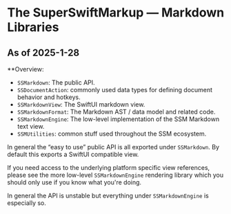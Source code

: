 # The SuperSwiftMarkup — Markdown Libraries

## As of 2025-1-28

**Overview:

- `SSMarkdown`: The public API. 
- `SSDocumentAction`: commonly used data types for defining document behavior and hotkeys.
- `SSMarkdownView`: The SwiftUI markdown view.
- `SSMarkdownFormat`: The Markdown AST / data model and related code.
- `SSMarkdownEngine`: The low-level implementation of the SSM Markdown text view.
- `SSMUtilities`: common stuff used throughout the SSM ecosystem.

In general the “easy to use” public API is all exported under `SSMarkdown`. By default this exports a SwiftUI compatible view. 

If you need access to the underlying platform specific view references, please see the more low-level `SSMarkdownEngine` rendering library which you should only use if you know what you're doing. 

In general the API is unstable but everything under `SSMarkdownEngine` is especially so. 
